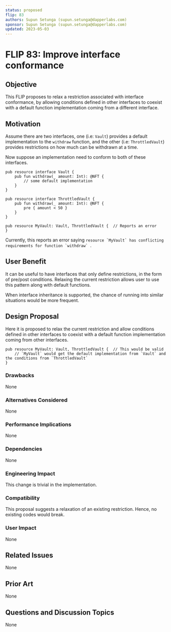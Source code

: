 ```yaml
---
status: proposed
flip: 83
authors: Supun Setunga (supun.setunga@dapperlabs.com)
sponsor: Supun Setunga (supun.setunga@dapperlabs.com)
updated: 2023-05-03
---
```


# FLIP 83: Improve interface conformance

## Objective

This FLIP proposes to relax a restriction associated with interface conformance,
by allowing conditions defined in other interfaces to coexist with a default function implementation coming from a 
different interface.

## Motivation

Assume there are two interfaces, one (i.e: `Vault`) provides a default implementation to the `withdraw` function,
and the other (i.e: `ThrottledVault`) provides restrictions on how much can be withdrawn at a time.

Now suppose an implementation need to conform to both of these interfaces.

```cadence
pub resource interface Vault {
    pub fun withdraw(_ amount: Int): @NFT {
        // some default implementation
    }
}

pub resource interface ThrottledVault {
    pub fun withdraw(_ amount: Int): @NFT {
        pre { amount < 50 }
    }
}

pub resource MyVault: Vault, ThrottledVault {  // Reports an error
}
```

Currently, this reports an error saying ``resource `MyVault` has conflicting requirements for function `withdraw` ``.

## User Benefit

It can be useful to have interfaces that only define restrictions, in the form of pre/post conditions.
Relaxing the current restriction allows user to use this pattern along with default functions.

When interface inheritance is supported, the chance of running into similar situations would be more frequent.

## Design Proposal

Here it is proposed to relax the current restriction and allow conditions defined in other interfaces to coexist
with a default function implementation coming from other interfaces.

```cadence
pub resource MyVault: Vault, ThrottledVault {  // This would be valid
    // `MyVault` would get the default implementation from `Vault` and the conditions from `ThrottledVault`
}
```

### Drawbacks

None

### Alternatives Considered

None

### Performance Implications

None

### Dependencies

None

### Engineering Impact

This change is trivial in the implementation.

### Compatibility

This proposal suggests a relaxation of an existing restriction. Hence, no existing codes would break.

### User Impact

None

## Related Issues

None

## Prior Art

None

## Questions and Discussion Topics

None

